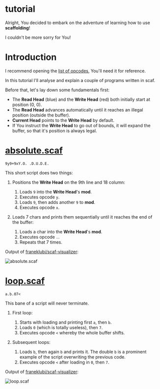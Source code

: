 # tutorial

Alright, You decided to embark on the adventure of learning how to use **scaffolding**!

I couldn't be more sorry for You!


# Introduction

I recommend opening the [list of opcodes](./opcodes.md), You'll need it for reference.

In this tutorial I'll analyse and explain a couple of programs written in scaf.

Before that, let's lay down some fundamentals first:
- The **Read Head** (blue) and the **Write Head** (red) both initially start at position (0, 0).
- The **Read Head** advances automatically until it reaches an illegal position (outside the buffer).
- **Current Head** points to the **Write Head** by default.
- If You instruct the **Write Head** to go out of bounds, it will expand the buffer, so that it's position is always legal.


# [absolute.scaf](../sample_programs/absolute.scaf)

```scaf
9y9+9xY.O. .D.U.D.E.
```

This short script does two things:
1. Positions the **Write Head** on the 9th line and 18 column:
    1. Loads `9` into the **Write Head**'s **mod**.
    2. Executes opcode `y`.
    3. Loads `9`, then adds another `9` to **mod**.
    4. Executes opcode `x`.

2. Loads 7 chars and prints them sequentially until it reaches the end of the buffer:
    1. Loads a char into the **Write Head**'s **mod**.
    2. Executes opcode `.`.
    3. Repeats that 7 times.

Output of [franeklubi/scaf-visualizer](https://github.com/franeklubi/scaf-visualizer):

![absolute.scaf](./assets/absolute.gif)


# [loop.scaf](../sample_programs/loop.scaf)

```scaf
a.b.07<
```

This bane of a script will never terminate.

1. First loop:
    1. Starts with loading and printing first `a`, then `b`.
    2. Loads `0` (which is totally useless), then `7`.
    3. Executes opcode `<` whereby the whole buffer shifts.

2. Subsequent loops:
    1. Loads `b`, then again `b` and prints it. The double `b` is a prominent example of the script overwriting the previous code.
    2. Executes opcode `<` after loading in `0`, then `7`.

Output of [franeklubi/scaf-visualizer](https://github.com/franeklubi/scaf-visualizer):

![loop.scaf](./assets/loop.gif)

